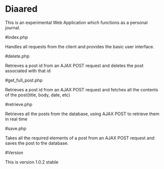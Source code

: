 # Diaared

This is an experimental Web Application which functions as a personal
journal.

#index.php

Handles all requests from the client and provides the basic
user interface.

#delete.php

Retrieves a post id from an AJAX POST request and deletes the
post associated with that id

#get_full_post.php

Retrieves a post id from an AJAX POST request and fetches all
the contents of the post(title, body, date, etc)

#retrieve.php

Retrieves all the posts from the database, using AJAX POST
to retrieve them in real time

#save.php

Takes all the required elements of a post from an AJAX POST
request and saves the post to the database.

#Version

This is version 1.0.2 stable
